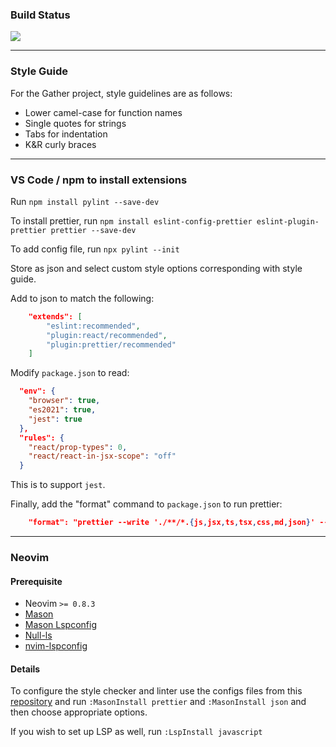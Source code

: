 ### Build Status
![](https://github.com/anthony-yeo/307-Gather/actions/workflows/node.js.yml/badge.svg)
____

### Style Guide

For the Gather project, style guidelines are as follows:
  - Lower camel-case for function names
  - Single quotes for strings
  - Tabs for indentation
  - K&R curly braces
 
 _________
### VS Code / npm to install extensions

Run 
`npm install pylint --save-dev`

To install prettier, run 
`npm install eslint-config-prettier eslint-plugin-prettier prettier --save-dev`

To add config file, run 
`npx pylint --init`

Store as json and select custom style options corresponding with style guide.

Add to json to match the following:
```json
    "extends": [
        "eslint:recommended",
        "plugin:react/recommended",
        "plugin:prettier/recommended"
    ]
```
Modify `package.json` to read:
```json
  "env": {
    "browser": true,
    "es2021": true,
    "jest": true
  },
  "rules": {
    "react/prop-types": 0,
    "react/react-in-jsx-scope": "off"
  }
```
This is to support `jest`.

Finally, add the "format" command to `package.json` to run prettier:
```json
    "format": "prettier --write './**/*.{js,jsx,ts,tsx,css,md,json}' --config ./.prettierrc"
```
_______
### Neovim

#### Prerequisite
- Neovim `>= 0.8.3`
- [Mason](https://github.com/williamboman/mason.nvim)
- [Mason Lspconfig](https://github.com/williamboman/mason-lspconfig.nvim)
- [Null-ls](https://github.com/jose-elias-alvarez/null-ls.nvim)
- [nvim-lspconfig](https://github.com/neovim/nvim-lspconfig)

#### Details

To configure the style checker and linter use the configs files from this [repository](https://github.com/anarchaworld/dotfiles/tree/main/.config/nvim)
and run `:MasonInstall prettier` and `:MasonInstall json` and then choose appropriate options.

If you wish to set up LSP as well, run `:LspInstall javascript`
